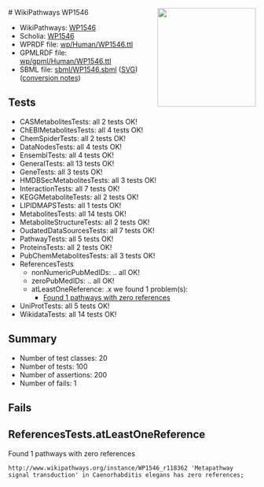 <img style="float: right; width: 200px" src="../logo.png" />
# WikiPathways WP1546

* WikiPathways: [WP1546](https://identifiers.org/wikipathways:WP1546)
* Scholia: [WP1546](https://scholia.toolforge.org/wikipathways/WP1546)
* WPRDF file: [wp/Human/WP1546.ttl](../wp/Human/WP1546.ttl)
* GPMLRDF file: [wp/gpml/Human/WP1546.ttl](../wp/gpml/Human/WP1546.ttl)
* SBML file: [sbml/WP1546.sbml](../sbml/WP1546.sbml) ([SVG](../sbml/WP1546.svg)) ([conversion notes](../sbml/WP1546.txt))

## Tests
* CASMetabolitesTests: all 2 tests OK!
* ChEBIMetabolitesTests: all 4 tests OK!
* ChemSpiderTests: all 2 tests OK!
* DataNodesTests: all 4 tests OK!
* EnsemblTests: all 4 tests OK!
* GeneralTests: all 13 tests OK!
* GeneTests: all 3 tests OK!
* HMDBSecMetabolitesTests: all 3 tests OK!
* InteractionTests: all 7 tests OK!
* KEGGMetaboliteTests: all 2 tests OK!
* LIPIDMAPSTests: all 1 tests OK!
* MetabolitesTests: all 14 tests OK!
* MetaboliteStructureTests: all 2 tests OK!
* OudatedDataSourcesTests: all 7 tests OK!
* PathwayTests: all 5 tests OK!
* ProteinsTests: all 2 tests OK!
* PubChemMetabolitesTests: all 3 tests OK!
* ReferencesTests
    * nonNumericPubMedIDs: .. all OK!
    * zeroPubMedIDs: .. all OK!
    * atLeastOneReference: .x we found 1 problem(s):
        * [Found 1 pathways with zero references](#35eb778e)
* UniProtTests: all 5 tests OK!
* WikidataTests: all 14 tests OK!


## Summary

* Number of test classes: 20
* Number of tests: 100
* Number of assertions: 200
* Number of fails: 1

## Fails

<a name="35eb778e" />

## ReferencesTests.atLeastOneReference

Found 1 pathways with zero references
```
http://www.wikipathways.org/instance/WP1546_r118362 'Metapathway signal transduction' in Caenorhabditis elegans has zero references; 
```

